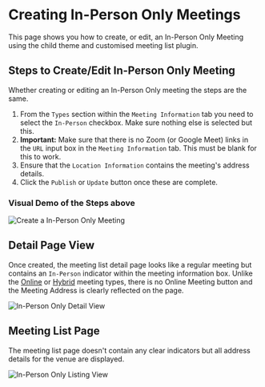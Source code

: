 # Creating In-Person Only Meetings

This page shows you how to create, or edit, an In-Person Only Meeting using the child theme and customised meeting list plugin.

## Steps to Create/Edit In-Person Only Meeting

Whether creating or editing an In-Person Only meeting the steps are the same.

1. From the `Types` section within the `Meeting Information` tab you need to select the `In-Person` checkbox. Make sure nothing else is selected but this.
2. **Important:** Make sure that there is no Zoom (or Google Meet) links in the `URL` input box in the `Meeting Information` tab. This must be blank for this to work.
3. Ensure that the `Location Information` contains the meeting's address details.
4. Click the `Publish` or `Update` button once these are complete.

### Visual Demo of the Steps above

![][creating]

## Detail Page View

Once created, the meeting list detail page looks like a regular meeting but contains an `In-Person` indicator within the meeting information box. Unlike the [Online][online] or [Hybrid][hybrid] meeting types, there is no Online Meeting button and the Meeting Address is clearly reflected on the page.

![][detail]

## Meeting List Page

The meeting list page doesn't contain any clear indicators but all address details for the venue are displayed.

![][listing]


[creating]: /docs/images/in-person-creating.gif "Create a In-Person Only Meeting"
[listing]: /docs/images/in-person-listing.png "In-Person Only Listing View"
[detail]: /docs/images/in-person-detail.png "In-Person Only Detail View"
[online]: /docs/ONLINE_ONLY_MEETINGS.md
[hybrid]: /docs/HYBRID_MEETINGS.md
